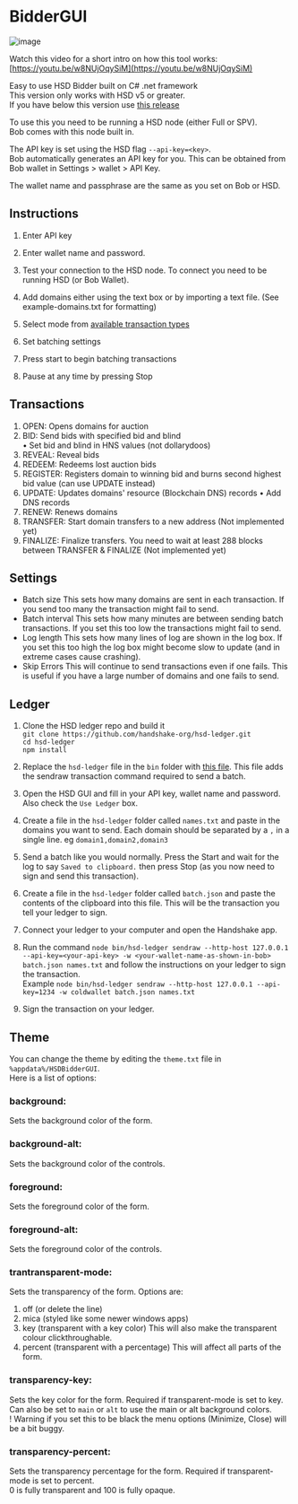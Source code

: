 # BidderGUI
![image](https://github.com/Nathanwoodburn/HSDBidderGUI/blob/master/HSDBatcher-v4.1.png)

Watch this video for a short intro on how this tool works:
[https://youtu.be/w8NUjOqySiM](https://youtu.be/w8NUjOqySiM)

Easy to use HSD Bidder built on C# .net framework  
This version only works with HSD v5 or greater.  
If you have below this version use [this release](https://github.com/Nathanwoodburn/HSDBidderGUI/releases/tag/1.1.0.0)

To use this you need to be running a HSD node (either Full or SPV).  
Bob comes with this node built in.

The API key is set using the HSD flag `--api-key=<key>`.  
Bob automatically generates an API key for you. This can be obtained from Bob wallet in Settings > wallet > API Key.

The wallet name and passphrase are the same as you set on Bob or HSD.

## Instructions
1. Enter API key
2. Enter wallet name and password.
3. Test your connection to the HSD node. To connect you need to be running HSD (or Bob Wallet).
4. Add domains either using the text box or by importing a text file. (See example-domains.txt for formatting)
5. Select mode from [available transaction types](#transactions)
   
6. Set batching settings
7. Press start to begin batching transactions
8. Pause at any time by pressing Stop


## Transactions
1. OPEN: Opens domains for auction
2. BID: Send bids with specified bid and blind  
     • Set bid and blind in HNS values (not dollarydoos)
3. REVEAL: Reveal bids
4. REDEEM: Redeems lost auction bids
5. REGISTER: Registers domain to winning bid and burns second highest bid value (can use UPDATE instead)
6. UPDATE: Updates domains' resource (Blockchain DNS) records
     • Add DNS records
7. RENEW: Renews domains
8. TRANSFER: Start domain transfers to a new address (Not implemented yet)
9.  FINALIZE: Finalize transfers. You need to wait at least 288 blocks between TRANSFER & FINALIZE (Not implemented yet)

## Settings
- Batch size
This sets how many domains are sent in each transaction. If you send too many the transaction might fail to send.
- Batch interval
This sets how many minutes are between sending batch transactions. If you set this too low the transactions might fail to send.
- Log length
This sets how many lines of log are shown in the log box. If you set this too high the log box might become slow to update (and in extreme cases cause crashing).
- Skip Errors
This will continue to send transactions even if one fails. This is useful if you have a large number of domains and one fails to send.

## Ledger
1. Clone the HSD ledger repo and build it  
`git clone https://github.com/handshake-org/hsd-ledger.git`  
`cd hsd-ledger`  
`npm install`

2. Replace the `hsd-ledger` file in the `bin` folder with [this file](hsd-ledger). This file adds the sendraw transaction command required to send a batch.
3. Open the HSD GUI and fill in your API key, wallet name and password. Also check the `Use Ledger` box.
4. Create a file in the `hsd-ledger` folder called `names.txt` and paste in the domains you want to send. Each domain should be separated by a `,` in a single line. eg `domain1,domain2,domain3`
5. Send a batch like you would normally. Press the Start and wait for the log to say `Saved to clipboard.` then press Stop (as you now need to sign and send this transaction).
6. Create a file in the `hsd-ledger` folder called `batch.json` and paste the contents of the clipboard into this file. This will be the transaction you tell your ledger to sign.
7. Connect your ledger to your computer and open the Handshake app.
8. Run the command `node bin/hsd-ledger sendraw --http-host 127.0.0.1 --api-key=<your-api-key> -w <your-wallet-name-as-shown-in-bob> batch.json names.txt` and follow the instructions on your ledger to sign the transaction.  
Example `node bin/hsd-ledger sendraw --http-host 127.0.0.1 --api-key=1234 -w coldwallet batch.json names.txt`
9. Sign the transaction on your ledger.


## Theme
You can change the theme by editing the `theme.txt` file in `%appdata%/HSDBidderGUI`.  
Here is a list of options:

### background:
Sets the background color of the form.

### background-alt:
Sets the background color of the controls.

### foreground:
Sets the foreground color of the form.

### foreground-alt:
Sets the foreground color of the controls.

### trantransparent-mode:
Sets the transparency of the form.
Options are:
1. off (or delete the line)
2. mica (styled like some newer windows apps)
3. key (transparent with a key color)
     This will also make the transparent colour clickthroughable.
4. percent (transparent with a percentage)
     This will affect all parts of the form.

### transparency-key:
Sets the key color for the form. Required if transparent-mode is set to key.  
Can also be set to `main` or `alt` to use the main or alt background colors.  
! Warning if you set this to be black the menu options (Minimize, Close) will be a bit buggy.

### transparency-percent:
Sets the transparency percentage for the form. Required if transparent-mode is set to percent.  
0 is fully transparent and 100 is fully opaque.